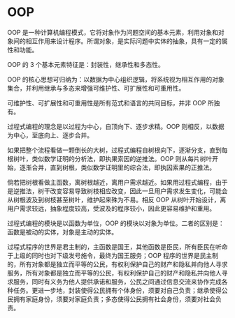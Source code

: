 # OOP

OOP 是一种计算机编程模式，它将对象作为问题空间的基本元素，利用对象和对象间的相互作用来设计程序。所谓对象，是实际问题中实体的抽象，具有一定的属性和功能。

OOP 的 3 个基本元素特征是：封装性，继承性和多态性。

OOP 的核心思想可归纳为：以数据为中心组织逻辑，将系统视为相互作用的对象集合，并利用继承与多态来增强可维护性、可扩展性和可重用性。

可维护性、可扩展性和可重用性是所有范式和语言的共同目标，并非 OOP 所独有。

过程式编程的理念是以过程为中心，自顶向下、逐步求精。OOP 则相反，以数据为中心，至底向上、逐步合并。

如果把整个流程看做一颗倒长的大树，过程式编程自树根向下，逐渐分支，直到每根树叶，类似数学证明的分析法，即执果索因的逆推法。OOP 则从每片树叶开始，逐渐合并，直到树根，类似数学证明里的综合法，即执因索果的正推法。

倘若把树根看做主函数，离树根越近，离用户需求越近。如果用过程式编程，由于是逆推法，树干改变容易导致树枝相应改变，因此一旦用户需求发生变化，可能会从树根波及到树枝甚至树叶，维护起来殊为不易。相反 OOP 从树叶开始设计，离用户需求较远，抽象程度较高，受波及的程序较小，因此更容易维护和重用。

过程式编程的模块是以函数为单位，OOP 的模块以对象为单位。二者的区别是：函数是被动的实体，对象是主动的实体。

过程式程序的世界是君主制的，主函数是国王，其他函数是臣民，所有臣民在听命于上级的同时也对下级发号施令，最终为国王服务；OOP 程序的世界是民主制的，所有对象都是独立而平等的公民，有权利保护自己的财产和隐私并向他人寻求服务，所有对象都是独立而平等的公民，有权利保护自己的财产和隐私并向他人寻求服务，同时有义务为他人提供承诺和服务，公民之间通过信息交流来协作完成各种任务。更进一步地，封装使得公民拥有个体身份，须要对自己负责；继承使得公民拥有家庭身份，须要对家庭负责；多态使得公民拥有社会身份，须要对社会负责。
